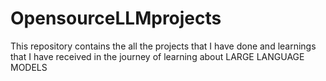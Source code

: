 # OpensourceLLMprojects
This repository contains the all the projects that I have done and learnings that I have received in the journey of learning about LARGE LANGUAGE MODELS
